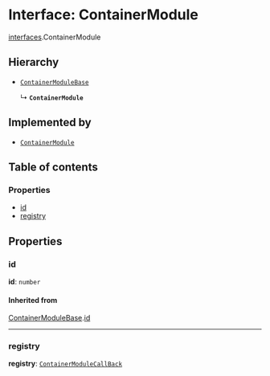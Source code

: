 # Interface: ContainerModule

[interfaces](/auto-docs/free-layout-editor/modules/interfaces.md).ContainerModule

## Hierarchy

* [`ContainerModuleBase`](/auto-docs/free-layout-editor/interfaces/interfaces.ContainerModuleBase.md)

  ↳ **`ContainerModule`**

## Implemented by

* [`ContainerModule`](/auto-docs/free-layout-editor/classes/ContainerModule.md)

## Table of contents

### Properties

* [id](/auto-docs/free-layout-editor/interfaces/interfaces.ContainerModule.md#id)
* [registry](/auto-docs/free-layout-editor/interfaces/interfaces.ContainerModule.md#registry)

## Properties

### id

**id**: `number`

#### Inherited from

[ContainerModuleBase](/auto-docs/free-layout-editor/interfaces/interfaces.ContainerModuleBase.md).[id](/auto-docs/free-layout-editor/interfaces/interfaces.ContainerModuleBase.md#id)

***

### registry

**registry**: [`ContainerModuleCallBack`](/auto-docs/free-layout-editor/types/interfaces.ContainerModuleCallBack.md)
